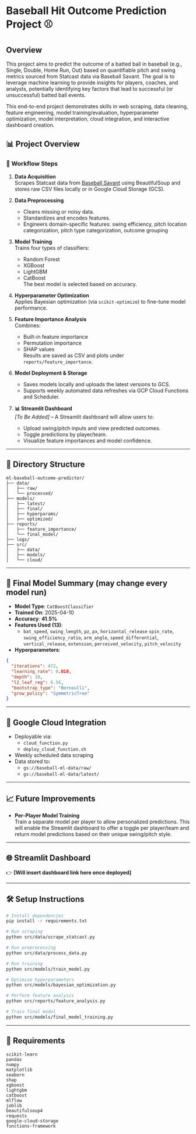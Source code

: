 # Baseball Hit Outcome Prediction Project ⚾

## Overview
This project aims to predict the outcome of a batted ball in baseball (e.g., Single, Double, Home Run, Out) based on quantifiable pitch and swing metrics sourced from Statcast data via Baseball Savant. The goal is to leverage machine learning to provide insights for players, coaches, and analysts, potentially identifying key factors that lead to successful (or unsuccessful) batted ball events.

This end-to-end project demonstrates skills in web scraping, data cleaning, feature engineering, model training/evaluation, hyperparameter optimization, model interpretation, cloud integration, and interactive dashboard creation.

## 📊 Project Overview

### 🔁 Workflow Steps

1. **Data Acquisition**  
   Scrapes Statcast data from [Baseball Savant](https://baseballsavant.mlb.com) using BeautifulSoup and stores raw CSV files locally or in Google Cloud Storage (GCS).

2. **Data Preprocessing**  
   - Cleans missing or noisy data.
   - Standardizes and encodes features.
   - Engineers domain-specific features: swing efficiency, pitch location categorization, pitch type categorization, outcome grouping

3. **Model Training**  
   Trains four types of classifiers:
   - Random Forest
   - XGBoost
   - LightGBM
   - CatBoost  
   The best model is selected based on accuracy.

4. **Hyperparameter Optimization**  
   Applies Bayesian optimization (via `scikit-optimize`) to fine-tune model performance.

5. **Feature Importance Analysis**  
   Combines:
   - Built-in feature importance
   - Permutation importance
   - SHAP values  
   Results are saved as CSV and plots under `reports/feature_importance`.

6. **Model Deployment & Storage**  
   - Saves models locally and uploads the latest versions to GCS.
   - Supports weekly automated data refreshes via GCP Cloud Functions and Scheduler.

7. **📊 Streamlit Dashboard**  
   _[To Be Added]_ – A Streamlit dashboard will allow users to:
   - Upload swing/pitch inputs and view predicted outcomes.
   - Toggle predictions by player/team.
   - Visualize feature importances and model confidence.

---

## 📁 Directory Structure

```
ml-baseball-outcome-predictor/
├── data/
│   ├── raw/
│   └── processed/
├── models/
│   ├── latest/
│   ├── final/
│   ├── hyperparams/
│   ├── optimized/
├── reports/
│   ├── feature_importance/
│   └── final_model/
├── logs/
├── src/
│   ├── data/
│   ├── models/
│   └── cloud/
```

---

## 🧠 Final Model Summary (may change every model run)

- **Model Type**: `CatBoostClassifier`
- **Trained On**: 2025-04-10
- **Accuracy**: **41.5%**
- **Features Used (13)**:
  - `bat_speed`, `swing_length`, `pz`, `px`, `horizontal_release` `spin_rate`, `swing_efficiency_ratio`, `arm_angle`, `speed_differential`, `vertical_release`, `extension`, `perceived_velocity`, `pitch_velocity`
- **Hyperparameters**:
```json
{
  "iterations": 472,
  "learning_rate": 0.010,
  "depth": 10,
  "l2_leaf_reg": 6.56,
  "bootstrap_type": "Bernoulli",
  "grow_policy": "SymmetricTree"
}
```

---

## 🚀 Google Cloud Integration

- Deployable via:
  - `cloud_function.py`
  - `deploy_cloud_function.sh`
- Weekly scheduled data scraping
- Data stored to:
  - `gs://baseball-ml-data/raw/`
  - `gs://baseball-ml-data/latest/`

---

## 📈 Future Improvements

- **Per-Player Model Training**  
  Train a separate model per player to allow personalized predictions. This will enable the Streamlit dashboard to offer a toggle per player/team and return model predictions based on their unique swing/pitch style.

---

## 🌐 Streamlit Dashboard

👉 **[Will insert dashboard link here once deployed]**

---

## 🛠️ Setup Instructions

```bash
# Install dependencies
pip install -r requirements.txt

# Run scraping
python src/data/scrape_statcast.py

# Run preprocessing
python src/data/process_data.py

# Run training
python src/models/train_model.py

# Optimize hyperparameters
python src/models/bayesian_optimization.py

# Perform feature analysis
python src/reports/feature_analysis.py

# Train final model
python src/models/final_model_training.py
```

---

## 🧾 Requirements

```
scikit-learn
pandas
numpy
matplotlib
seaborn
shap
xgboost
lightgbm
catboost
mlflow
joblib
beautifulsoup4
requests
google-cloud-storage
functions-framework
```
